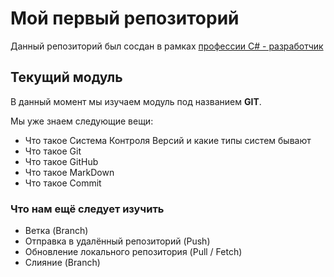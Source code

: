 # Мой первый репозиторий

Данный репозиторий был сосдан в рамках [профессии C# - разработчик](http://skillfactory.ru/csharp)

## Текущий модуль

В данный момент мы изучаем модуль под названием **GIT**.

Мы уже знаем следующие вещи:
* Что такое Система Контроля Версий и какие типы систем бывают
* Что такое Git
* Что такое GitHub
* Что такое MarkDown
* Что такое Commit

### Что нам ещё следует изучить
* Ветка (Branch)
* Отправка в удалённый репозиторий (Push)
* Обновление локального репозитория (Pull / Fetch)
* Слияние (Branch)